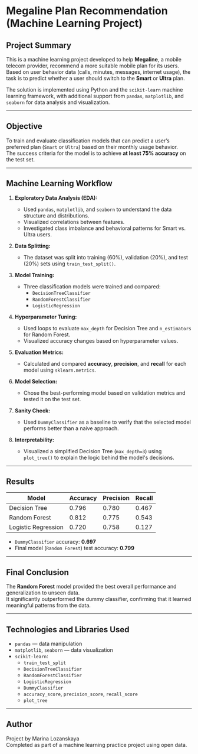 # Megaline Plan Recommendation (Machine Learning Project)

## Project Summary

This is a machine learning project developed to help **Megaline**, a mobile telecom provider, recommend a more suitable mobile plan for its users.  
Based on user behavior data (calls, minutes, messages, internet usage), the task is to predict whether a user should switch to the **Smart** or **Ultra** plan.

The solution is implemented using Python and the `scikit-learn` machine learning framework, with additional support from `pandas`, `matplotlib`, and `seaborn` for data analysis and visualization.

---

## Objective

To train and evaluate classification models that can predict a user’s preferred plan (`Smart` or `Ultra`) based on their monthly usage behavior.  
The success criteria for the model is to achieve **at least 75% accuracy** on the test set.

---

## Machine Learning Workflow

1. **Exploratory Data Analysis (EDA):**
   - Used `pandas`, `matplotlib`, and `seaborn` to understand the data structure and distributions.
   - Visualized correlations between features.
   - Investigated class imbalance and behavioral patterns for Smart vs. Ultra users.

2. **Data Splitting:**
   - The dataset was split into training (60%), validation (20%), and test (20%) sets using `train_test_split()`.

3. **Model Training:**
   - Three classification models were trained and compared:
     - `DecisionTreeClassifier`
     - `RandomForestClassifier`
     - `LogisticRegression`

4. **Hyperparameter Tuning:**
   - Used loops to evaluate `max_depth` for Decision Tree and `n_estimators` for Random Forest.
   - Visualized accuracy changes based on hyperparameter values.

5. **Evaluation Metrics:**
   - Calculated and compared **accuracy**, **precision**, and **recall** for each model using `sklearn.metrics`.

6. **Model Selection:**
   - Chose the best-performing model based on validation metrics and tested it on the test set.

7. **Sanity Check:**
   - Used `DummyClassifier` as a baseline to verify that the selected model performs better than a naive approach.

8. **Interpretability:**
   - Visualized a simplified Decision Tree (`max_depth=3`) using `plot_tree()` to explain the logic behind the model's decisions.

---

## Results

| Model               | Accuracy | Precision | Recall |
|---------------------|----------|-----------|--------|
| Decision Tree       | 0.796    | 0.780     | 0.467  |
| Random Forest       | 0.812    | 0.775     | 0.543  |
| Logistic Regression | 0.720    | 0.758     | 0.127  |

- `DummyClassifier` accuracy: **0.697**  
- Final model (`Random Forest`) test accuracy: **0.799**

---

## Final Conclusion

The **Random Forest** model provided the best overall performance and generalization to unseen data.  
It significantly outperformed the dummy classifier, confirming that it learned meaningful patterns from the data.

---

## Technologies and Libraries Used

- `pandas` — data manipulation
- `matplotlib`, `seaborn` — data visualization
- `scikit-learn`:
  - `train_test_split`
  - `DecisionTreeClassifier`
  - `RandomForestClassifier`
  - `LogisticRegression`
  - `DummyClassifier`
  - `accuracy_score`, `precision_score`, `recall_score`
  - `plot_tree`

---

## Author

Project by Marina Lozanskaya  
Completed as part of a machine learning practice project using open data.
